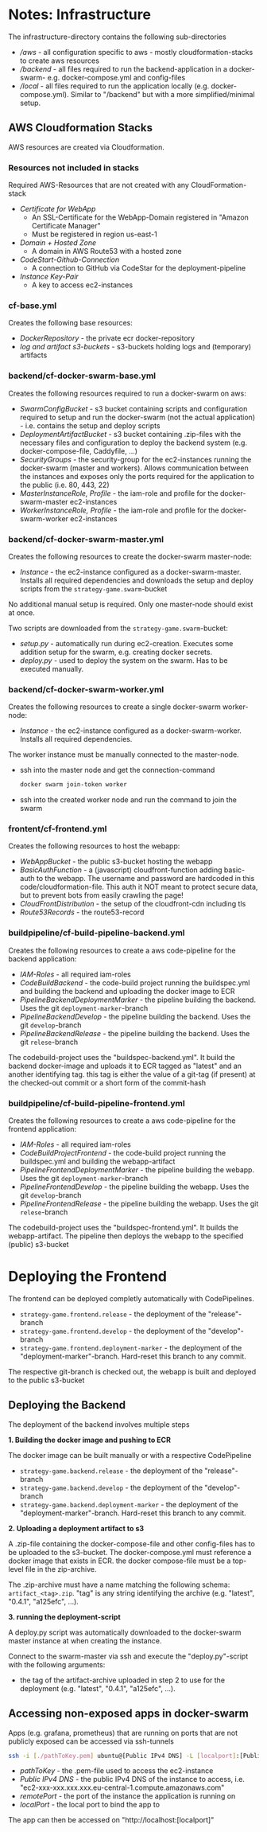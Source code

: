 # Notes: Infrastructure

The infrastructure-directory contains the following sub-directories

- */aws* - all configuration specific to aws  - mostly cloudformation-stacks to create aws resources
- */backend* - all files required to run the backend-application in a docker-swarm- e.g. docker-compose.yml and config-files
- */local* - all files required to run the application locally (e.g. docker-compose.yml). Similar to "/backend" but with a more simplified/minimal setup.

## AWS Cloudformation Stacks

AWS resources are created via Cloudformation.

### Resources not included in stacks

Required AWS-Resources that are not created with any CloudFormation-stack

- *Certificate for WebApp*
  - An SSL-Certificate for the WebApp-Domain registered in "Amazon Certificate Manager"
  - Must be registered in region us-east-1
- *Domain + Hosted Zone*
  - A domain in AWS Route53 with a hosted zone
- *CodeStart-Github-Connection*
  - A connection to GitHub via CodeStar for the deployment-pipeline
- *Instance Key-Pair*
  - A key to access ec2-instances

### cf-base.yml

Creates the following base resources:

- *DockerRepository* - the private ecr docker-repository
- *log and artifact s3-buckets* - s3-buckets holding logs and (temporary) artifacts

### backend/cf-docker-swarm-base.yml

Creates the following resources required to run a docker-swarm on aws:

- *SwarmConfigBucket* - s3 bucket containing scripts and configuration required to setup and run the docker-swarm (not the actual application) - i.e. contains the setup and deploy scripts
- *DeploymentArtifactBucket* - s3 bucket containing .zip-files with the necessary files and configuration to deploy the backend system (e.g. docker-compose-file, Caddyfile, ...)
- *SecurityGroups* -  the security-group for the ec2-instances running the docker-swarm (master and workers). Allows communication between the instances and exposes only the ports required for the application to the public (i.e. 80, 443, 22)
- *MasterInstanceRole, Profile* - the iam-role and profile for the docker-swarm-master ec2-instances
- *WorkerInstanceRole, Profile* - the iam-role and profile for the docker-swarm-worker ec2-instances

### backend/cf-docker-swarm-master.yml

Creates the following resources to create the docker-swarm master-node:

- *Instance* - the ec2-instance configured as a docker-swarm-master. Installs all required dependencies and downloads the setup and deploy scripts from the `strategy-game.swarm`-bucket

No additional manual setup is required. Only one master-node should exist at once.

Two scripts are downloaded from the  `strategy-game.swarm`-bucket:

- *setup.py* - automatically run during ec2-creation. Executes some addition setup for the swarm, e.g. creating docker secrets.
- *deploy.py* - used to deploy the system on the swarm. Has to be executed manually. 

### backend/cf-docker-swarm-worker.yml

Creates the following resources to create a single docker-swarm worker-node:

- *Instance* - the ec2-instance configured as a docker-swarm-worker. Installs all required dependencies.

The worker instance must be manually connected to the master-node.

- ssh into the master node and get the connection-command

  ```bash
  docker swarm join-token worker
  ```

- ssh into the created worker node and run the command to join the swarm

### frontent/cf-frontend.yml

Creates the following resources to host the webapp:

- *WebAppBucket* - the public s3-bucket hosting the webapp
- *BasicAuthFunction* - a (javascript) cloudfront-function adding basic-auth to the webapp. The username and password are hardcoded in this code/cloudformation-file. This auth it NOT meant to protect secure data, but to prevent bots from easily crawling the page!
- *CloudFrontDistribution* - the setup of the cloudfront-cdn including tls
- *Route53Records* - the route53-record

### buildpipeline/cf-build-pipeline-backend.yml

Creates the following resources to create a aws code-pipeline for the backend application:

- *IAM-Roles* - all required iam-roles
- *CodeBuildBackend* - the code-build project running the buildspec.yml and building the backend and uploading the docker image to ECR
- *PipelineBackendDeploymentMarker* - the pipeline building the backend. Uses the git `deployment-marker`-branch 
- *PipelineBackendDevelop* - the pipeline building the backend. Uses the git `develop`-branch 
- *PipelineBackendRelease* - the pipeline building the backend. Uses the git `relese`-branch 

The codebuild-project uses the "buildspec-backend.yml". It build the backend docker-image and uploads it to ECR tagged as "latest" and an another identifying tag. this tag is either the value of a git-tag (if present) at the checked-out commit or a short form of the commit-hash

### buildpipeline/cf-build-pipeline-frontend.yml

Creates the following resources to create a aws code-pipeline for the frontend application:

- *IAM-Roles* - all required iam-roles
- *CodeBuildProjectFrontend* - the code-build project running the buildspec.yml and building the webapp-artifact
- *PipelineFrontendDeploymentMarker* - the pipeline building the webapp. Uses the git `deployment-marker`-branch 
- *PipelineFrontendDevelop* - the pipeline building the webapp. Uses the git `develop`-branch 
- *PipelineFrontendRelease* - the pipeline building the webapp. Uses the git `relese`-branch 

The codebuild-project uses the "buildspec-frontend.yml". It builds the webapp-artifact. The pipeline then deploys the webapp to the specified (public) s3-bucket



# Deploying the Frontend

The frontend can be deployed completly automatically with CodePipelines.

- `strategy-game.frontend.release` - the deployment of the "release"-branch
- `strategy-game.frontend.develop` - the deployment of the "develop"-branch
- `strategy-game.frontend.deployment-marker` - the deployment of the "deployment-marker"-branch. Hard-reset this branch to any commit.

The respective git-branch is checked out, the webapp is built and deployed to the public s3-bucket



## Deploying the Backend

The deployment of the backend involves multiple steps

**1. Building the docker image and pushing to ECR**

The docker image can be built manually or with a respective CodePipeline

- `strategy-game.backend.release` - the deployment of the "release"-branch
- `strategy-game.backend.develop` - the deployment of the "develop"-branch
- `strategy-game.backend.deployment-marker` - the deployment of the "deployment-marker"-branch. Hard-reset this branch to any commit.

**2. Uploading a deployment artifact to s3**

A .zip-file containing the docker-compose-file and other config-files has to be uploaded to the s3-bucket. The docker-compose.yml must reference a docker image that exists in ECR. the docker compose-file must be a top-level file in the zip-archive.

The .zip-archive must have a name matching the following schema: `artifact_<tag>.zip`. "tag" is any string identifying the archive (e.g. "latest", "0.4.1", "a125efc", ...).

**3. running the deployment-script**

A deploy.py script was automatically downloaded to the docker-swarm master instance at when creating the instance.

Connect to the swarm-master via ssh and execute the "deploy.py"-script with the following arguments:

- the tag of the artifact-archive uploaded in step 2 to use for the deployment (e.g. "latest", "0.4.1", "a125efc", ...). 

 

## Accessing non-exposed apps in docker-swarm

Apps (e.g. grafana, prometheus) that are running on ports that are not publicly exposed can be accessed via ssh-tunnels

```bash
ssh -i [./pathToKey.pem] ubuntu@[Public IPv4 DNS] -L [localport]:[Public IPv4 DNS]:[remotePort]
```

- *pathToKey* - the .pem-file used to access the ec2-instance
- *Public IPv4 DNS* - the public IPv4 DNS of the instance to access, i.e. "ec2-xxx-xxx.xxx.xxx.eu-central-1.compute.amazonaws.com"
- *remotePort* - the port of the instance the application is running on
- *localPort* - the local port to bind the app to

The app can then be accessed on "http://localhost:[localport]" 
